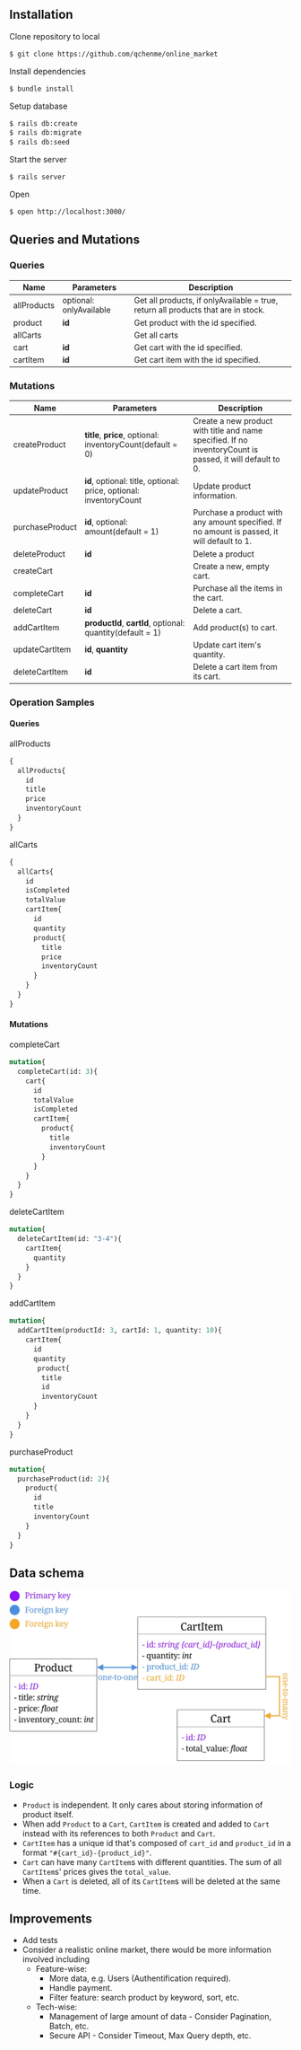 ## Installation

Clone repository to local
```sh
$ git clone https://github.com/qchenme/online_market
```
Install dependencies
```sh
$ bundle install 
```
Setup database
```sh
$ rails db:create
$ rails db:migrate
$ rails db:seed
```
Start the server
```sh
$ rails server
```
Open
```sh
$ open http://localhost:3000/
```

## Queries and Mutations

### Queries

| Name | Parameters | Description |
| ------ | ------ | ------ |
| allProducts | optional: onlyAvailable | Get all products, if onlyAvailable = true, return all products that are in stock.
| product | **id** | Get product with the id specified. |
| allCarts |  | Get all carts |
| cart | **id** | Get cart with the id specified. |
| cartItem | **id** | Get cart item with the id specified. |

### Mutations

| Name | Parameters | Description |
| ------ | ------ | ------ |
| createProduct | **title**, **price**, optional: inventoryCount(default = 0) | Create a new product with title and name specified. If no inventoryCount is passed, it will default to 0. |
| updateProduct | **id**, optional: title, optional:  price, optional:  inventoryCount | Update product information. |
| purchaseProduct | **id**, optional: amount(default = 1) | Purchase a product with any amount specified. If no amount is passed, it will default to 1. |
| deleteProduct | **id**| Delete a product |
| createCart |  | Create a new, empty cart. |
| completeCart | **id** | Purchase all the items in the cart. |
| deleteCart | **id** | Delete a cart. |
| addCartItem | **productId**, **cartId**, optional: quantity(default = 1) | Add product(s) to cart. |
| updateCartItem | **id**, **quantity** | Update cart item's quantity. |
| deleteCartItem | **id** | Delete a cart item from its cart. |

### Operation Samples

#### Queries
allProducts
```graphql
{
  allProducts{
    id
    title
    price
    inventoryCount
  }
}
```
allCarts
```graphql
{
  allCarts{
    id
    isCompleted
    totalValue
    cartItem{
      id
      quantity
      product{
        title
        price
        inventoryCount
      }
    }
  }
}
```

#### Mutations
completeCart
```graphql
mutation{
  completeCart(id: 3){
    cart{
      id
      totalValue
      isCompleted
      cartItem{
        product{
          title
          inventoryCount
        }
      }
    }
  }
}
```
deleteCartItem
```graphql
mutation{
  deleteCartItem(id: "3-4"){
    cartItem{
      quantity
    }
  }
}
```
addCartItem
```graphql
mutation{
  addCartItem(productId: 3, cartId: 1, quantity: 10){
    cartItem{
      id
      quantity
       product{
        title
        id
        inventoryCount
      }
    }
  }
}
```
purchaseProduct
```graphql
mutation{
  purchaseProduct(id: 2){
    product{
      id
      title
      inventoryCount
    }
  }
}
```

## Data schema

![schema](./pic/schema.jpg)

### Logic

- `Product` is independent. It only cares about storing information of product itself.
- When add `Product` to a `Cart`, `CartItem` is created and added to `Cart` instead with its references to both `Product` and `Cart`.
- `CartItem` has a unique id that's composed of `cart_id` and `product_id` in a format `"#{cart_id}-{product_id}"`.
- `Cart` can have many `CartItem`s with different quantities. The sum of all `CartItem`s' prices gives the `total_value`.
- When a `Cart` is deleted, all of its `CartItem`s will be deleted at the same time.

## Improvements

- Add tests
- Consider a realistic online market, there would be more information involved including
  - Feature-wise:
    - More data, e.g. Users (Authentification required).
    - Handle payment.
    - Filter feature: search product by keyword, sort, etc.
  - Tech-wise:
    - Management of large amount of data - Consider Pagination, Batch, etc.
    - Secure API - Consider Timeout, Max Query depth, etc.
